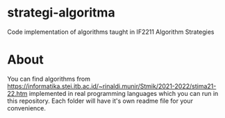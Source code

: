 # strategi-algoritma
Code implementation of algorithms taught in IF2211 Algorithm Strategies

# About
You can find algorithms from https://informatika.stei.itb.ac.id/~rinaldi.munir/Stmik/2021-2022/stima21-22.htm implemented in real programming languages which you can run in this repository.
Each folder will have it's own readme file for your convenience.
